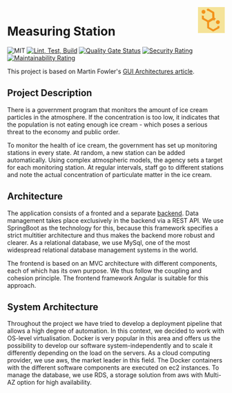 <img src="https://github.com/jannikr/measuring-station/blob/main/logo.png" alt="Ice Logo" title="Logo" align="right" height="60" />

# Measuring Station

![MIT](https://img.shields.io/badge/license-MIT-blue.svg)
[![Lint, Test, Build](https://github.com/jannikr/measuring-station/actions/workflows/node.js.yml/badge.svg)](https://github.com/jannikr/measuring-station/actions/workflows/node.js.yml)
[![Quality Gate Status](https://sonarcloud.io/api/project_badges/measure?project=jannikr_measuring-station&metric=alert_status)](https://sonarcloud.io/summary/new_code?id=jannikr_measuring-station)
[![Security Rating](https://sonarcloud.io/api/project_badges/measure?project=jannikr_measuring-station&metric=security_rating)](https://sonarcloud.io/summary/new_code?id=jannikr_measuring-station)
[![Maintainability Rating](https://sonarcloud.io/api/project_badges/measure?project=jannikr_measuring-station&metric=sqale_rating)](https://sonarcloud.io/summary/new_code?id=jannikr_measuring-station)

This project is based on Martin Fowler's [GUI Architectures article](https://martinfowler.com/eaaDev/uiArchs.html).

## Project Description

There is a government program that monitors the amount of ice cream particles in the atmosphere. If the concentration is too low, it indicates that the population is not eating enough ice cream - which poses a serious threat to the economy and public order.

To monitor the health of ice cream, the government has set up monitoring stations in every state. At random, a new station can be added automatically. Using complex atmospheric models, the agency sets a target for each monitoring station. At regular intervals, staff go to different stations and note the actual concentration of particulate matter in the ice cream.


## Architecture

The application consists of a fronted and a separate [backend](https://github.com/maximilianmilz/measuring-station-backend "Measuring Station Backend"). Data management takes place exclusively in the backend via a REST API. We use SpringBoot as the technology for this, because this framework specifies a strict multitier architecture and thus makes the backend more robust and clearer. As a relational database, we use MySql, one of the most widespread relational database management systems in the world.

The frontend is based on an MVC architecture with different components, each of which has its own purpose. We thus follow the coupling and cohesion principle. The frontend framework Angular is suitable for this approach.

## System Architecture

Throughout the project we have tried to develop a deployment pipeline that allows a high degree of automation. In this context, we decided to work with OS-level virtualisation. Docker is very popular in this area and offers us the possibility to develop our software system-independently and to scale it differently depending on the load on the servers. As a cloud computing provider, we use aws, the market leader in this field. The Docker containers with the different software components are executed on ec2 instances. To manage the database, we use RDS, a storage solution from aws with Multi-AZ option for high availability.


